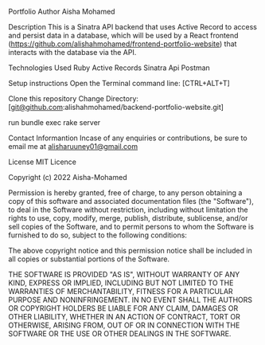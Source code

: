 Portfolio
Author
Aisha Mohamed

Description
This is a Sinatra API backend that uses Active Record to access and persist data in a database, which will be used by a React frontend (https://github.com/alishahmohamed/frontend-portfolio-website) that interacts with the database via the API.

Technologies Used
Ruby
Active Records
Sinatra Api
Postman

Setup instructions
Open the Terminal command line: [CTRL+ALT+T]

Clone this repository
Change Directory: [git@github.com:alishahmohamed/backend-portfolio-website.git]

run bundle exec rake server

Contact Informantion
Incase of any enquiries or contributions, be sure to email me at alisharuuney01@gmail.com

License
  MIT Licence

  Copyright (c) 2022 Aisha-Mohamed

  Permission is hereby granted, free of charge, to any person obtaining a copy
  of this software and associated documentation files (the "Software"), to deal
  in the Software without restriction, including without limitation the rights
  to use, copy, modify, merge, publish, distribute, sublicense, and/or sell
  copies of the Software, and to permit persons to whom the Software is
  furnished to do so, subject to the following conditions:

  The above copyright notice and this permission notice shall be included in all
  copies or substantial portions of the Software.

  THE SOFTWARE IS PROVIDED "AS IS", WITHOUT WARRANTY OF ANY KIND, EXPRESS OR
  IMPLIED, INCLUDING BUT NOT LIMITED TO THE WARRANTIES OF MERCHANTABILITY,
  FITNESS FOR A PARTICULAR PURPOSE AND NONINFRINGEMENT. IN NO EVENT SHALL THE
  AUTHORS OR COPYRIGHT HOLDERS BE LIABLE FOR ANY CLAIM, DAMAGES OR OTHER
  LIABILITY, WHETHER IN AN ACTION OF CONTRACT, TORT OR OTHERWISE, ARISING FROM,
  OUT OF OR IN CONNECTION WITH THE SOFTWARE OR THE USE OR OTHER DEALINGS IN THE
  SOFTWARE.